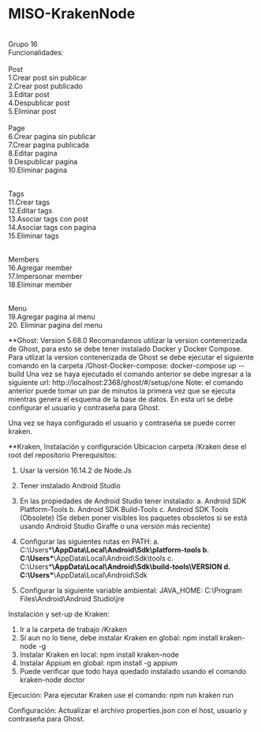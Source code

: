 # MISO-KrakenNode
<br>
Grupo 16
<br>
Funcionalidades:
<br>
<br>
Post
<br>
1.Crear post sin publicar
<br>
2.Crear post publicado
<br>
3.Editar post
<br>
4.Despublicar post
<br>
5.Eliminar post
<br>
<br>
Page
<br>
6.Crear pagina sin publicar
<br>
7.Crear pagina publicada
<br>
8.Editar pagina
<br>
9.Despublicar pagina
<br>
10.Eliminar pagina
<br>
<br>

Tags
<br>
11.Crear tags
<br>
12.Editar tags
<br>
13.Asociar tags con post
<br>
14.Asociar tags con pagina
<br>
15.Eliminar tags
<br>
<br>

Members
<br>
16.Agregar member
<br>
17.Impersonar member
<br>
18.Eliminar member
<br>
<br>

Menu
<br>
19.Agregar pagina al menu
<br>
20. Eliminar pagina del menu
<br>


**Ghost:
Version 5.68.0
Recomandamos utilizar la version contenerizada de Ghost, para esto se debe tener instalado Docker y Docker Compose.
Para utlizat la version contenerizada de Ghost se debe ejecutar el siguiente comando en la carpeta /Ghost-Docker-compose: docker-compose up --build
Una vez se haya ejecutado el comando anterior se debe ingresar a la siguiente url: http://localhost:2368/ghost/#/setup/one
Note: el comando anterior puede tomar un par de minutos la primera vez que se ejecuta mientras genera el esquema de la base de datos. En esta url se debe configurar el usuario y contraseña para Ghost.

Una vez se haya configurado el usuario y contraseña se puede correr kraken.



**Kraken, Instalación y configuración
Ubicacion carpeta /Kraken dese el root del repositorio
Prerequisitos: 
1. Usar la versión 16.14.2 de Node.Js 
2. Tener instalado Android Studio
3. En las propiedades de Android Studio tener instalado:
	a. Android SDK Platform-Tools
	b. Android SDK Build-Tools
	c. Android SDK Tools (Obsolete) (Se deben poner visibles los paquetes obsoletos si se está usando Android Studio Giraffe o una versión más reciente)

4. Configurar las siguientes rutas en PATH: 
	a. C:\Users\***\AppData\Local\Android\Sdk\platform-tools
	b. C:\Users\***\AppData\Local\Android\Sdk\tools
	c. C:\Users\***\AppData\Local\Android\Sdk\build-tools\VERSION
	d. C:\Users\***\AppData\Local\Android\Sdk

5. Configurar la siguiente variable ambiental:
	JAVA_HOME: C:\Program Files\Android\Android Studio\jre

Instalación y set-up de Kraken: 
1. Ir a la carpeta de trabajo /Kraken
2. Sí aun no lo tiene, debe instalar Kraken en global: npm install kraken-node -g
3. Instalar Kraken en local: npm install kraken-node
4. Instalar Appium en global: npm install -g appium
5. Puede verificar que todo haya quedado instalado usando el comando kraken-node doctor

Ejecución: 
Para ejecutar Kraken use el comando: npm run kraken run

Configuración:
Actualizar el archivo properties.json con el host, usuario y contraseña para Ghost.


